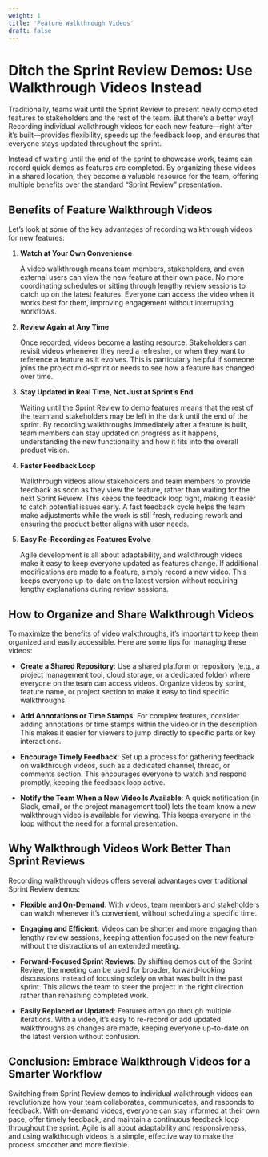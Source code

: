 ```yaml
---
weight: 1
title: 'Feature Walkthrough Videos'
draft: false
---
```


# Ditch the Sprint Review Demos: Use Walkthrough Videos Instead

Traditionally, teams wait until the Sprint Review to present newly completed features to stakeholders and the rest of the team. But there’s a better way! Recording individual walkthrough videos for each new feature—right after it’s built—provides flexibility, speeds up the feedback loop, and ensures that everyone stays updated throughout the sprint.

Instead of waiting until the end of the sprint to showcase work, teams can record quick demos as features are completed. By organizing these videos in a shared location, they become a valuable resource for the team, offering multiple benefits over the standard “Sprint Review” presentation.

## Benefits of Feature Walkthrough Videos

Let’s look at some of the key advantages of recording walkthrough videos for new features:

1. **Watch at Your Own Convenience**

   A video walkthrough means team members, stakeholders, and even external users can view the new feature at their own pace. No more coordinating schedules or sitting through lengthy review sessions to catch up on the latest features. Everyone can access the video when it works best for them, improving engagement without interrupting workflows.

2. **Review Again at Any Time**

   Once recorded, videos become a lasting resource. Stakeholders can revisit videos whenever they need a refresher, or when they want to reference a feature as it evolves. This is particularly helpful if someone joins the project mid-sprint or needs to see how a feature has changed over time.

3. **Stay Updated in Real Time, Not Just at Sprint’s End**

   Waiting until the Sprint Review to demo features means that the rest of the team and stakeholders may be left in the dark until the end of the sprint. By recording walkthroughs immediately after a feature is built, team members can stay updated on progress as it happens, understanding the new functionality and how it fits into the overall product vision.

4. **Faster Feedback Loop**

   Walkthrough videos allow stakeholders and team members to provide feedback as soon as they view the feature, rather than waiting for the next Sprint Review. This keeps the feedback loop tight, making it easier to catch potential issues early. A fast feedback cycle helps the team make adjustments while the work is still fresh, reducing rework and ensuring the product better aligns with user needs.

5. **Easy Re-Recording as Features Evolve**

   Agile development is all about adaptability, and walkthrough videos make it easy to keep everyone updated as features change. If additional modifications are made to a feature, simply record a new video. This keeps everyone up-to-date on the latest version without requiring lengthy explanations during review sessions.

## How to Organize and Share Walkthrough Videos

To maximize the benefits of video walkthroughs, it’s important to keep them organized and easily accessible. Here are some tips for managing these videos:

- **Create a Shared Repository**: Use a shared platform or repository (e.g., a project management tool, cloud storage, or a dedicated folder) where everyone on the team can access videos. Organize videos by sprint, feature name, or project section to make it easy to find specific walkthroughs.

- **Add Annotations or Time Stamps**: For complex features, consider adding annotations or time stamps within the video or in the description. This makes it easier for viewers to jump directly to specific parts or key interactions.

- **Encourage Timely Feedback**: Set up a process for gathering feedback on walkthrough videos, such as a dedicated channel, thread, or comments section. This encourages everyone to watch and respond promptly, keeping the feedback loop active.

- **Notify the Team When a New Video Is Available**: A quick notification (in Slack, email, or the project management tool) lets the team know a new walkthrough video is available for viewing. This keeps everyone in the loop without the need for a formal presentation.

## Why Walkthrough Videos Work Better Than Sprint Reviews

Recording walkthrough videos offers several advantages over traditional Sprint Review demos:

- **Flexible and On-Demand**: With videos, team members and stakeholders can watch whenever it’s convenient, without scheduling a specific time.

- **Engaging and Efficient**: Videos can be shorter and more engaging than lengthy review sessions, keeping attention focused on the new feature without the distractions of an extended meeting.

- **Forward-Focused Sprint Reviews**: By shifting demos out of the Sprint Review, the meeting can be used for broader, forward-looking discussions instead of focusing solely on what was built in the past sprint. This allows the team to steer the project in the right direction rather than rehashing completed work.

- **Easily Replaced or Updated**: Features often go through multiple iterations. With a video, it’s easy to re-record or add updated walkthroughs as changes are made, keeping everyone up-to-date on the latest version without confusion.

## Conclusion: Embrace Walkthrough Videos for a Smarter Workflow

Switching from Sprint Review demos to individual walkthrough videos can revolutionize how your team collaborates, communicates, and responds to feedback. With on-demand videos, everyone can stay informed at their own pace, offer timely feedback, and maintain a continuous feedback loop throughout the sprint. Agile is all about adaptability and responsiveness, and using walkthrough videos is a simple, effective way to make the process smoother and more flexible.

